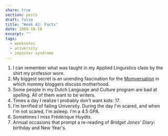 ```yaml
---
share: true
section: posts
draft: false
title: "Week 42: Facts"
date: 2009-10-18
excerpt: ""
tags:
  - weeknotes
  - university
  - imposter syndrome
---
```


1. I can remember what was taught in my Applied Linguistics class by the shirt my professor wore.
2. My biggest secret is an unending fascination for the [Momversation](https://en.wikipedia.org/wiki/Momversation) in which mommy bloggers discuss motherhood.
3. Some people in my Dutch Language and Culture program are bad at spelling. All of them want to be writers.
4. Times a day I realize I probably don't want kids: 17.
5. I'm terrified of failing University. During the day I'm scared, and when I'm not scared, I'm asleep. I'm a 4.5 GPA.
6. Sometimes I miss Frédérique Huydts.
7. Annual occasions that prompt a re-reading of _Bridget Jones' Diary_: birthday and New Year's.